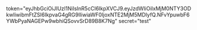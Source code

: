 token="eyJhbGciOiJIUzI1NiIsInR5cCI6IkpXVCJ9.eyJzdWIiOiIxMjM0NTY3ODkwIiwibmFtZSI6IkpvaG4gRG9lIiwiaWF0IjoxNTE2MjM5MDIyfQ.NFvYpuwbF6YWbPyaNAGEPw9wbhiQSovvSrD89B8K7Ng"
secret="test"
